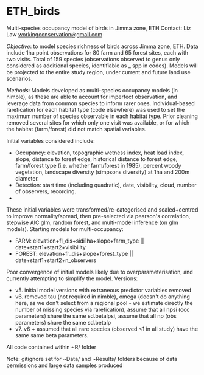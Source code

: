 # ETH_birds
Multi-species occupancy model of birds in Jimma zone, ETH
Contact: Liz Law workingconservation@gmail.com

_Objective_: to model species richness of birds across Jimma zone, ETH. Data include 1ha point observations for 80 farm and 65 forest sites, each with two visits. Total of 159 species (observations observed to genus only considered as additional species, identifiable as _ spp in codes). Models will be projected to the entire study region, under current and future land use scenarios. 

_Methods_: Models developed as multi-species occupancy models (in nimble), as these are able to account for imperfect observation, and leverage data from common species to inform rarer ones. Individual-based rarefication for each habitat type (code elsewhere) was used to set the maximum number of species observable in each habitat type. Prior cleaning removed several sites for which only one visit was available, or for which the habitat (farm/forest) did not match spatial variables. 

Initial variables considered include:
  * Occupancy: elevation, topographic wetness index, heat load index, slope, distance to forest edge, historical distance to forest edge, farm/forest type (i.e. whether farm/forest in 1985), percent woody vegetation, landscape diversity (simpsons diversity) at 1ha and 200m diameter.  
  * Detection: start time (including quadratic), date, visibility, cloud, number of observers, recording.
  * 
These initial variables were transformed/re-categorised and scaled+centred to improve normality/spread, then pre-selected via pearson's correlation, stepwise AIC glm, random forest, and multi-model inference (on glm models). Starting models for multi-occupancy:
  * FARM: elevation+fl_dis+sidi1ha+slope+farm_type || date+start1+start2+visibility
  * FOREST: elevation+fr_dis+slope+forest_type || date+start1+start2+n_observers

Poor convergence of initial models likely due to overparameterisation, and currently attempting to simplify the model. Versions:

  * v5. initial model versions with extraneous predictor variables removed
  * v6. removed tau (not required in nimble), omega (doesn't do anything here, as we don't select from a regional pool - we estimate directly the number of missing species via rarefication), assume that all npsi (occ parameters) share the same sd.betalpsi, assume that all np (obs parameters) share the same sd.betalp
  * v7. v6 + assumed that all rare species (observed <1 in all study) have the same same beta parameters. 

All code contained within ~R/ folder

Note: gitignore set for ~Data/ and ~Results/ folders because of data permissions and large data samples produced
